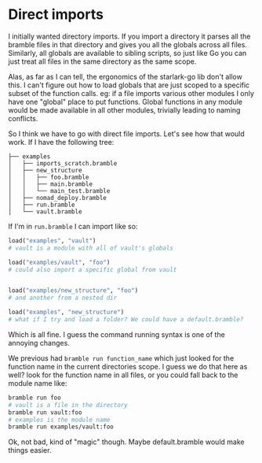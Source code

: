 # Direct imports

I initially wanted directory imports. If you import a directory it parses all the bramble files in that directory and gives you all the globals across all files. Similarly, all globals are available to sibling scripts, so just like Go you can just treat all files in the same directory as the same scope.

Alas, as far as I can tell, the ergonomics of the starlark-go lib don't allow this. I can't figure out how to load globals that are just scoped to a specific subset of the function calls. eg: if a file imports various other modules I only have one "global" place to put functions. Global functions in any module would be made available in all other modules, trivially leading to naming conflicts.

So I think we have to go with direct file imports. Let's see how that would work. If I have the following tree:

```
├── examples
│   ├── imports_scratch.bramble
│   ├── new_structure
│   │   ├── foo.bramble
│   │   ├── main.bramble
│   │   └── main_test.bramble
│   ├── nomad_deploy.bramble
│   ├── run.bramble
│   └── vault.bramble
```

If I'm in `run.bramble` I can import like so:
```python
load("examples", "vault")
# vault is a module with all of vault's globals

load("examples/vault", "foo")
# could also import a specific global from vault


load("examples/new_structure", "foo")
# and another from a nested dir

load("examples", "new_structure")
# what if I try and load a folder? We could have a default.bramble?
```

Which is all fine. I guess the command running syntax is one of the annoying changes.

We previous had `bramble run function_name` which just looked for the function name in the current directories scope. I guess we do that here as well? look for the function name in all files, or you could fall back to the module name like:

```bash
bramble run foo
# vault is a file in the directory
bramble run vault:foo
# examples is the module name
bramble run examples/vault:foo
```

Ok, not bad, kind of "magic" though. Maybe default.bramble would make things easier.
